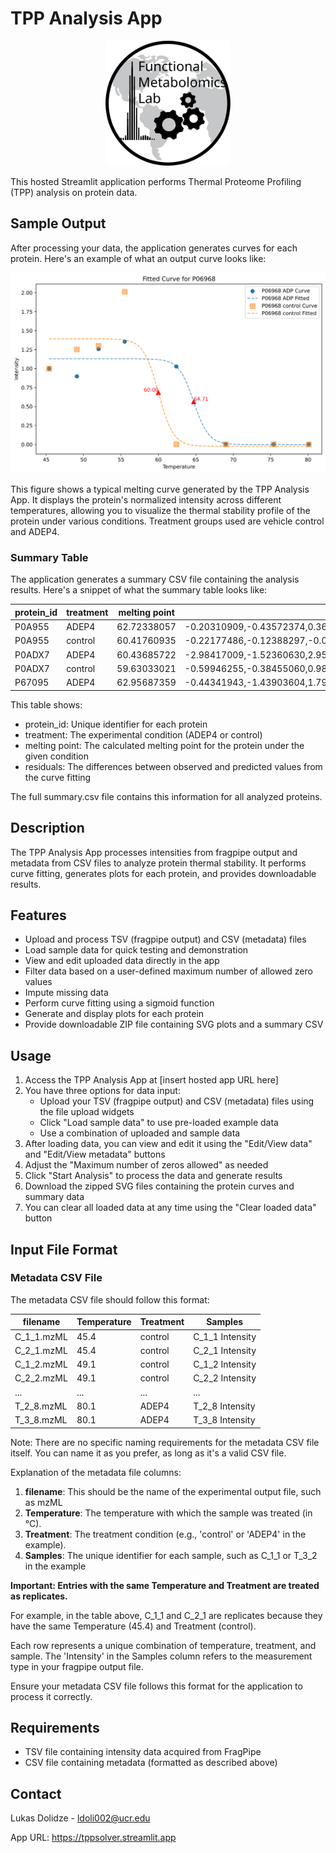 # TPP Analysis App

<p align="center">
  <img src="logo.svg" alt="Lab Logo" width="200"/>
</p>

This hosted Streamlit application performs Thermal Proteome Profiling (TPP) analysis on protein data.

## Sample Output

After processing your data, the application generates curves for each protein. Here's an example of what an output curve looks like:

<p align="center">
  <img src="sample_curve.svg" alt="Sample Output Curve" width="600"/>
</p>

This figure shows a typical melting curve generated by the TPP Analysis App. It displays the protein's normalized intensity across different temperatures, allowing you to visualize the thermal stability profile of the protein under various conditions. Treatment groups used are vehicle control and ADEP4.

### Summary Table

The application generates a summary CSV file containing the analysis results. Here's a snippet of what the summary table looks like:

| protein_id | treatment | melting point | residuals |
|------------|-----------|---------------|-----------|
| P0A955 | ADEP4 | 62.72338057 | -0.20310909,-0.43572374,0.36761320,0.27191688,-0.00084949,0.00070134,-0.00027961,-0.00026950 |
| P0A955 | control | 60.41760935 | -0.22177486,-0.12388297,-0.03996652,0.39166188,-0.02646785,0.00638937,0.00742489,0.00661606 |
| P0ADX7 | ADEP4 | 60.43685722 | -2.98417009,-1.52360630,2.95880721,1.57419488,-0.10878608,0.04481456,0.02078611,0.01795950 |
| P0ADX7 | control | 59.63033021 | -0.59946255,-0.38455060,0.98511892,-0.00014792,-0.00835472,-0.00000083,0.00020939,0.00718827 |
| P67095 | ADEP4 | 62.95687359 | -0.44341943,-1.43903604,1.79195880,0.09079231,-0.00032441,-0.00302128,0.00163866,0.00141141 |

This table shows:
- protein_id: Unique identifier for each protein
- treatment: The experimental condition (ADEP4 or control)
- melting point: The calculated melting point for the protein under the given condition
- residuals: The differences between observed and predicted values from the curve fitting

The full summary.csv file contains this information for all analyzed proteins.

## Description

The TPP Analysis App processes intensities from fragpipe output and metadata from CSV files to analyze protein thermal stability. It performs curve fitting, generates plots for each protein, and provides downloadable results.

## Features

- Upload and process TSV (fragpipe output) and CSV (metadata) files
- Load sample data for quick testing and demonstration
- View and edit uploaded data directly in the app
- Filter data based on a user-defined maximum number of allowed zero values
- Impute missing data
- Perform curve fitting using a sigmoid function
- Generate and display plots for each protein
- Provide downloadable ZIP file containing SVG plots and a summary CSV

## Usage

1. Access the TPP Analysis App at [insert hosted app URL here]
2. You have three options for data input:
   - Upload your TSV (fragpipe output) and CSV (metadata) files using the file upload widgets
   - Click "Load sample data" to use pre-loaded example data
   - Use a combination of uploaded and sample data
3. After loading data, you can view and edit it using the "Edit/View data" and "Edit/View metadata" buttons
4. Adjust the "Maximum number of zeros allowed" as needed
5. Click "Start Analysis" to process the data and generate results
6. Download the zipped SVG files containing the protein curves and summary data
7. You can clear all loaded data at any time using the "Clear loaded data" button

## Input File Format

### Metadata CSV File

The metadata CSV file should follow this format:

| filename    | Temperature | Treatment | Samples         |
|-------------|-------------|-----------|-----------------|
| C_1_1.mzML  | 45.4        | control   | C_1_1 Intensity |
| C_2_1.mzML  | 45.4        | control   | C_2_1 Intensity |
| C_1_2.mzML  | 49.1        | control   | C_1_2 Intensity |
| C_2_2.mzML  | 49.1        | control   | C_2_2 Intensity |
| ...         | ...         | ...       | ...             |
| T_2_8.mzML  | 80.1        | ADEP4       | T_2_8 Intensity |
| T_3_8.mzML  | 80.1        | ADEP4       | T_3_8 Intensity |

Note: There are no specific naming requirements for the metadata CSV file itself. You can name it as you prefer, as long as it's a valid CSV file.

Explanation of the metadata file columns:

1. **filename**: This should be the name of the experimental output file, such as mzML
2. **Temperature**: The temperature with which the sample was treated (in °C).
3. **Treatment**: The treatment condition (e.g., 'control' or 'ADEP4' in the example).
4. **Samples**: The unique identifier for each sample, such as C_1_1 or T_3_2 in the example

**Important: Entries with the same Temperature and Treatment are treated as replicates.** 

For example, in the table above, C_1_1 and C_2_1 are replicates because they have the same Temperature (45.4) and Treatment (control).

Each row represents a unique combination of temperature, treatment, and sample. The 'Intensity' in the Samples column refers to the measurement type in your fragpipe output file.

Ensure your metadata CSV file follows this format for the application to process it correctly.

## Requirements

- TSV file containing intensity data acquired from FragPipe
- CSV file containing metadata (formatted as described above)

## Contact

Lukas Dolidze - [ldoli002@ucr.edu](mailto:ldoli002@ucr.edu?subject=TPP%20Curve%20Fitting%20App)

App URL: https://tppsolver.streamlit.app